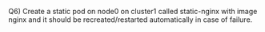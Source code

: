 Q6) Create a static pod on node0 on cluster1 called static-nginx with image nginx and it should be recreated/restarted automatically in case of failure.

